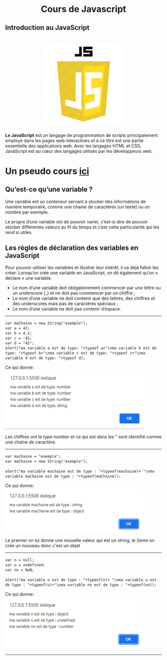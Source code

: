 # <div align="center">Cours de Javascript</div>  
## Introduction au JavaScript  
# <div align="center"> ![JavaScript](img/js.png)</div>  
__Le JavaScript__ est un langage de programmation de scripts principalement employé dans les pages web interactives et à ce titre est une partie essentielle des applications web. Avec les langages HTML et CSS, JavaScript est au cœur des langages utilisés par les développeurs web.  

# Un pseudo cours [ici](https://www.pierre-giraud.com/javascript-apprendre-coder-cours/presentation-variable/)

## Qu’est-ce qu’une variable ?  
Une variable est un conteneur servant à stocker des informations de manière temporaire, comme une chaine de caractères (un texte) ou un nombre par exemple. 

Le propre d’une variable est de pouvoir varier, c’est-à-dire de pouvoir stocker différentes valeurs au fil du temps et c’est cette particularité qui les rend si utiles.
## Les règles de déclaration des variables en JavaScript

Pour pouvoir utiliser les variables et illustrer leur intérêt, il va déjà falloir les créer. Lorsqu’on crée une variable en JavaScript, on dit également qu’on « déclare » une variable.  

* Le nom d’une variable doit obligatoirement commencer par une lettre ou un underscore (_) et ne doit pas commencer par un chiffre ;
* Le nom d’une variable ne doit contenir que des lettres, des chiffres et des underscores mais pas de caractères spéciaux ;
* Le nom d’une variable ne doit pas contenir d’espace.
***
```
var maChaine = new String("exemple");
var a = 42;
var b = 4.2;
var c = -42;
var d = "42";
alert("ma variable a est de type: "+typeof a+"\nma variable b est de type: "+typeof b+"\nma variable c est de type: "+typeof c+"\nma variable d est de type: "+typeof d);
```

Ce qui donne: ![1er exemple](img/exemple_1.png)  

Les chiffres ont le type number et ce qui est dans les " sont identifié comme une chaine de caractère.
***
```
var machaine = "exemple";
var maChaine = new String("exemple");

alert("ma variable machaine est de type : "+typeof(machaine)+ "\nma variable maChaine est de type : "+typeof(maChaine));
```

Ce qui donne: ![2eme exemple](img/exemple_2.png)  

Le premier on lui donne une nouvelle valeur qui est un string, le 2eme on crée un nouveau donc c'est un objet
***
```
var n = null;
var u = undefined;
var nn = NaN;

alert("ma variable n est de type : "+typeof(n)+ "\nma variable u est de type : "+typeof(u)+"\nma variable nn est de type : "+typeof(nn));
```

Ce qui donne: ![3eme exemple](img/exemple_3.png)  


***
